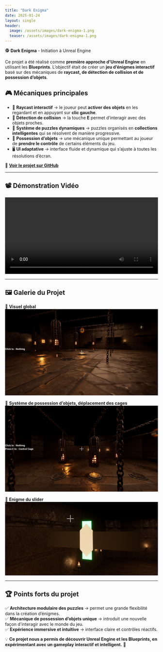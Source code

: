 ```yaml
---
title: "Dark Enigma"
date: 2025-01-24
layout: single
header:
  image: /assets/images/dark-enigma-1.png
  teaser: /assets/images/dark-enigma-1.png
---
```


🕵️ **Dark Enigma** - Initiation à Unreal Engine  

Ce projet a été réalisé comme **première approche d'Unreal Engine** en utilisant les **Blueprints**. L’objectif était de créer un **jeu d’énigmes interactif** basé sur des mécaniques de **raycast, de détection de collision et de possession d’objets**.  

## 🎮 **Mécaniques principales**  

- 🎯 **Raycast interactif** → le joueur peut **activer des objets** en les regardant et en appuyant sur **clic gauche**.  
- 🔵 **Détection de collision** → la touche **E** permet d’interagir avec des objets proches.  
- 🧩 **Système de puzzles dynamiques** → puzzles organisés en **collections intelligentes** qui se résolvent de manière progressive.  
- 👻 **Possession d’objets** → une mécanique unique permettant au joueur de **prendre le contrôle** de certains éléments du jeu.  
- 🖥️ **UI adaptative** → interface fluide et dynamique qui s’ajuste à toutes les résolutions d’écran.  

🔗 **[Voir le projet sur GitHub](https://github.com/Quest-Education-Group/lyo-t3-gamegear-p8-10)**  

---

## 📽️ **Démonstration Vidéo**  

<video controls width="100%">
  <source src="/assets/videos/dark-enigma-demo.mp4" type="video/mp4">
  Votre navigateur ne supporte pas la vidéo.
</video>  

---

## 🖼️ **Galerie du Projet**  

📌 **Visuel global**  
![Exploration](/assets/images/dark-enigma-1.png)  

📌 **Système de possession d’objets, déplacement des cages**  
![Interface](/assets/images/dark-enigma-2.png)  

📌 **Enigme du slider**  
![Possession](/assets/images/dark-enigma-3.png)  

---

## 🏆 **Points forts du projet**  
✅ **Architecture modulaire des puzzles** → permet une grande flexibilité dans la création d’énigmes.  
✅ **Mécanique de possession d’objets unique** → introduit une nouvelle façon d'interagir avec le monde du jeu.  
✅ **Expérience immersive et intuitive** → interface claire et contrôles réactifs.  

💡 **Ce projet nous a permis de découvrir Unreal Engine et les Blueprints, en expérimentant avec un gameplay interactif et intelligent.** 🚀
